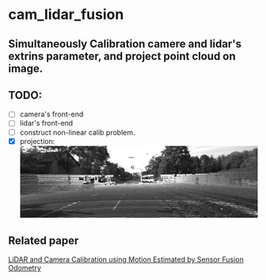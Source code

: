 # cam_lidar_fusion

Simultaneously Calibration camere and lidar's extrins parameter, and project point cloud on image.
-------------
## TODO:

- [ ] camera's front-end 
- [ ] lidar's front-end
- [ ] construct non-linear calib problem.
- [X] projection:
  ![](./source/proj.png)

## Related paper
[LiDAR and Camera Calibration using Motion Estimated by Sensor Fusion Odometry](https://arxiv.org/abs/1804.05178)
